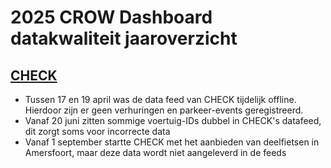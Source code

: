 # 2025 CROW Dashboard datakwaliteit jaaroverzicht

## [CHECK](https://github.com/Stichting-CROW/dashboarddeelmobiliteit-datakwaliteit/blob/main/provider/CHECK.md)

- Tussen 17 en 19 april was de data feed van CHECK tijdelijk offline. Hierdoor zijn er geen verhuringen en parkeer-events geregistreerd.
- Vanaf 20 juni zitten sommige voertuig-IDs dubbel in CHECK's datafeed, dit zorgt soms voor incorrecte data
- Vanaf 1 september startte CHECK met het aanbieden van deelfietsen in Amersfoort, maar deze data wordt niet aangeleverd in de feeds
